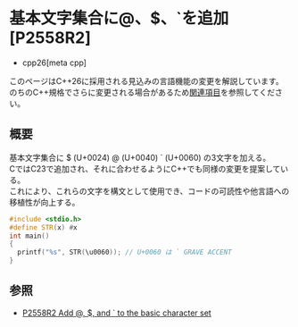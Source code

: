 # 基本文字集合に@、$、\`を追加[P2558R2]
* cpp26[meta cpp]
<!-- start lang caution -->
このページはC++26に採用される見込みの言語機能の変更を解説しています。
のちのC++規格でさらに変更される場合があるため[関連項目](#relative-page)を参照してください。
<!-- last lang caution -->
## 概要
基本文字集合に
$ (U+0024)
@ (U+0040)
` (U+0060)
の3文字を加える。  
CではC23で追加され、それに合わせるようにC++でも同様の変更を提案している。  
これにより、これらの文字を構文として使用でき、コードの可読性や他言語への移植性が向上する。
```cpp
#include <stdio.h>
#define STR(x) #x
int main()
{
  printf("%s", STR(\u0060)); // U+0060 は ` GRAVE ACCENT
}
```
## 参照
- [P2558R2 Add @, $, and ` to the basic character set](https://open-std.org/jtc1/sc22/wg21/docs/papers/2023/p2558r2.html)
